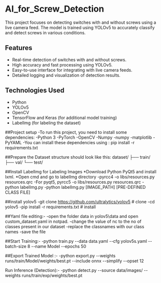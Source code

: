 # AI_for_Screw_Detection

This project focuses on detecting switches with and without screws using a live camera feed. The model is trained using YOLOv5 to accurately classify and detect screws in various conditions.

## Features

- Real-time detection of switches with and without screws.
- High accuracy and fast processing using YOLOv5.
- Easy-to-use interface for integrating with live camera feeds.
- Detailed logging and visualization of detection results.

## Technologies Used

- Python
- YOLOv5
- OpenCV
- TensorFlow and Keras (for additional model training)
- LabelImg (for labeling the dataset)

##Project setup
-To run this project, you need to install some dependencies:
      -Python 3
      -PyTorch
      -OpenCV
      -Numpy
      -numpy
      -matplotlib
      -PyYAML
-You can install these dependencies using :
pip install -r requirements.txt

##Prepare the Dataset
structure should look like this:
dataset/
├── train/
├── val/
└── test/


##Install LabelImg for Labeling Images 
*Download  Python  PyQt5 and install lxml. 
*Open cmd and go to labelImg directory
-pyrcc4 -o libs/resources.py resources.qrc
-For pyqt5, pyrcc5 -o libs/resources.py resources.qrc
-python labelImg.py
-python labelImg.py [IMAGE_PATH] [PRE-DEFINED CLASS FILE]

##install yolov5 
-git clone https://github.com/ultralytics/yolov5  # clone
-cd yolov5
-pip install -r requirements.txt  # install

##Yaml file editing:-
-open the folder data in yolov5\data and open custom_dataset.yaml in notpad.
-change the value of nc to the no of classes present in our dataset
-replace the classnames with our class names
-save the file

##Start Training:-
-python train.py --data data.yaml --cfg yolov5s.yaml --batch-size 8 --name Model --epochs 50

##Export Trained Model :-
-python export.py --weights runs/train/Model/weights/best.pt --include onnx --simplify --opset 12 

Run Inference (Detection):-
-python detect.py --source data/images/ --weights runs/train/exp/weights/best.pt




